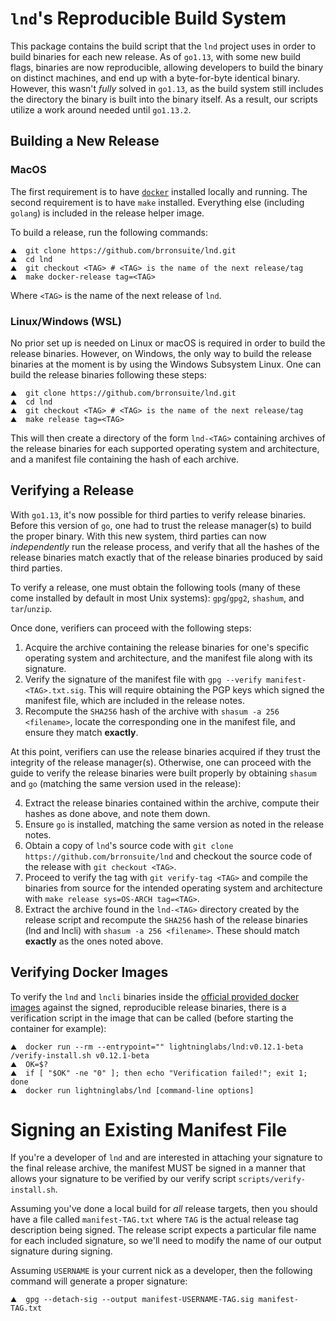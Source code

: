 # `lnd`'s Reproducible Build System

This package contains the build script that the `lnd` project uses in order to
build binaries for each new release. As of `go1.13`, with some new build flags,
binaries are now reproducible, allowing developers to build the binary on
distinct machines, and end up with a byte-for-byte identical binary. However,
this wasn't _fully_ solved in `go1.13`, as the build system still includes the
directory the binary is built into the binary itself. As a result, our scripts
utilize a work around needed until `go1.13.2`.  

## Building a New Release

### MacOS

The first requirement is to have [`docker`](https://www.docker.com/)
installed locally and running. The second requirement is to have `make`
installed. Everything else (including `golang`) is included in the release
helper image.

To build a release, run the following commands:

```shell
⛰  git clone https://github.com/brronsuite/lnd.git
⛰  cd lnd
⛰  git checkout <TAG> # <TAG> is the name of the next release/tag
⛰  make docker-release tag=<TAG>
```

Where `<TAG>` is the name of the next release of `lnd`.

### Linux/Windows (WSL)

No prior set up is needed on Linux or macOS is required in order to build the
release binaries. However, on Windows, the only way to build the release
binaries at the moment is by using the Windows Subsystem Linux. One can build
the release binaries following these steps:

```shell
⛰  git clone https://github.com/brronsuite/lnd.git
⛰  cd lnd
⛰  git checkout <TAG> # <TAG> is the name of the next release/tag
⛰  make release tag=<TAG>
```

This will then create a directory of the form `lnd-<TAG>` containing archives
of the release binaries for each supported operating system and architecture,
and a manifest file containing the hash of each archive.

## Verifying a Release

With `go1.13`, it's now possible for third parties to verify release binaries.
Before this version of `go`, one had to trust the release manager(s) to build the
proper binary. With this new system, third parties can now _independently_ run
the release process, and verify that all the hashes of the release binaries
match exactly that of the release binaries produced by said third parties.

To verify a release, one must obtain the following tools (many of these come
installed by default in most Unix systems): `gpg`/`gpg2`, `shashum`, and
`tar`/`unzip`.

Once done, verifiers can proceed with the following steps:

1. Acquire the archive containing the release binaries for one's specific
   operating system and architecture, and the manifest file along with its
   signature.
2. Verify the signature of the manifest file with `gpg --verify
   manifest-<TAG>.txt.sig`. This will require obtaining the PGP keys which
   signed the manifest file, which are included in the release notes.
3. Recompute the `SHA256` hash of the archive with `shasum -a 256 <filename>`,
   locate the corresponding one in the manifest file, and ensure they match
   __exactly__.

At this point, verifiers can use the release binaries acquired if they trust
the integrity of the release manager(s). Otherwise, one can proceed with the
guide to verify the release binaries were built properly by obtaining `shasum`
and `go` (matching the same version used in the release):

4. Extract the release binaries contained within the archive, compute their
   hashes as done above, and note them down.
5. Ensure `go` is installed, matching the same version as noted in the release
   notes. 
6. Obtain a copy of `lnd`'s source code with `git clone
   https://github.com/brronsuite/lnd` and checkout the source code of the
   release with `git checkout <TAG>`.
7. Proceed to verify the tag with `git verify-tag <TAG>` and compile the
   binaries from source for the intended operating system and architecture with
   `make release sys=OS-ARCH tag=<TAG>`.
8. Extract the archive found in the `lnd-<TAG>` directory created by the
   release script and recompute the `SHA256` hash of the release binaries (lnd
   and lncli) with `shasum -a 256 <filename>`. These should match __exactly__
   as the ones noted above.

## Verifying Docker Images

To verify the `lnd` and `lncli` binaries inside the
[official provided docker images](https://hub.docker.com/r/lightninglabs/lnd)
against the signed, reproducible release binaries, there is a verification
script in the image that can be called (before starting the container for
example):

```shell
⛰  docker run --rm --entrypoint="" lightninglabs/lnd:v0.12.1-beta /verify-install.sh v0.12.1-beta
⛰  OK=$?
⛰  if [ "$OK" -ne "0" ]; then echo "Verification failed!"; exit 1; done
⛰  docker run lightninglabs/lnd [command-line options]
```

# Signing an Existing Manifest File

If you're a developer of `lnd` and are interested in attaching your signature
to the final release archive, the manifest MUST be signed in a manner that
allows your signature to be verified by our verify script
`scripts/verify-install.sh`. 

Assuming you've done a local build for _all_ release targets, then you should
have a file called `manifest-TAG.txt` where `TAG` is the actual release tag
description being signed. The release script expects a particular file name for
each included signature, so we'll need to modify the name of our output
signature during signing.

Assuming `USERNAME` is your current nick as a developer, then the following
command will generate a proper signature:
```shell
⛰  gpg --detach-sig --output manifest-USERNAME-TAG.sig manifest-TAG.txt
```
